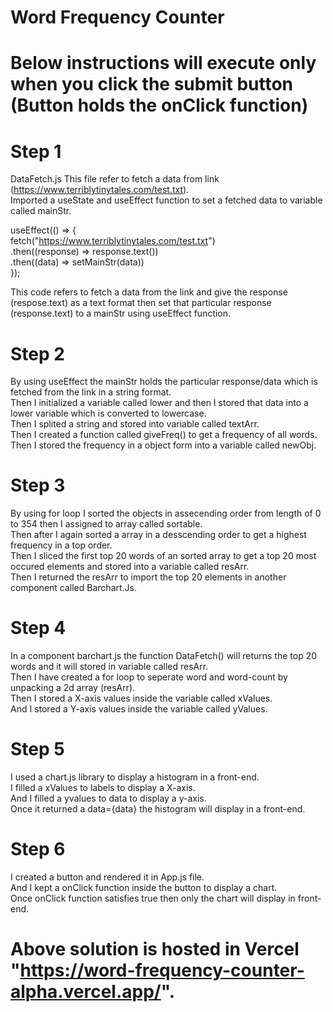 # Word Frequency Counter

# Below instructions will execute only when you click the submit button (Button holds the onClick function)

# Step 1
DataFetch.js
This file refer to fetch a data from link (https://www.terriblytinytales.com/test.txt). <br>
Imported a useState and useEffect function to set a fetched data to variable called mainStr. <br>

useEffect(() => { <br>
    fetch("https://www.terriblytinytales.com/test.txt") <br>
    .then((response) => response.text()) <br>
    .then((data) => setMainStr(data)) <br>
  }); <br>
  
This code refers to fetch a data from the link and give the response (respose.text) as a text format then set that particular response (response.text) to a mainStr using useEffect function.

# Step 2
By using useEffect the mainStr holds the particular response/data which is fetched from the link in a string format. <br>
Then I initialized a variable called lower and then I stored that data into a lower variable which is converted to lowercase. <br>
Then I splited a string and stored into variable called textArr. <br>
Then I created a function called giveFreq() to get a frequency of all words. <br>
Then I stored the frequency in a object form into a variable called newObj. <br>

# Step 3
By using for loop I sorted the objects in assecending order from length of 0 to 354 then I assigned to array called sortable. <br>
Then after I again sorted a array in a desscending order to get a highest frequency in a top order. <br>
Then I sliced the first top 20 words of an sorted array to get a top 20 most occured elements and stored into a variable called resArr. <br>
Then I returned the resArr to import the top 20 elements in another component called Barchart.Js.

# Step 4
In a component barchart.js the function DataFetch() will returns the top 20 words and it will stored in variable called resArr. <br>
Then I have created a for loop to seperate word and word-count by unpacking a 2d array (resArr). <br>
Then I stored a X-axis values inside the variable called xValues. <br>
And I stored a Y-axis values inside the variable called yValues. <br>

# Step 5
I used a chart.js library to display a histogram in a front-end. <br>
I filled a xValues to labels to display a X-axis. <br>
And I filled a yvalues to data to display a y-axis. <br>
Once it returned a data={data} the histogram will display in a front-end. <br>

# Step 6 
I created a button and rendered it in App.js file. <br>
And I kept a onClick function inside the button to display a chart. <br>
Once onClick function satisfies true then only the chart will display in front-end. <br>

# Above solution is hosted in Vercel "https://word-frequency-counter-alpha.vercel.app/".



